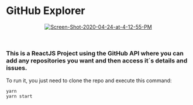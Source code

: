 # GitHub Explorer

<p align="center">
  <a href="https://ibb.co/x8MG59P">
    <img src="https://i.ibb.co/cXNtTfM/Screen-Shot-2020-04-24-at-4-12-55-PM.png" alt="Screen-Shot-2020-04-24-at-4-12-55-PM" border="0">
  </a>
</p>

<br/>

### This is a ReactJS Project using the GitHub API where you can add any repositories you want and then access it´s details and issues.

To run it, you just need to clone the repo and execute this command:

```
yarn
yarn start
```
